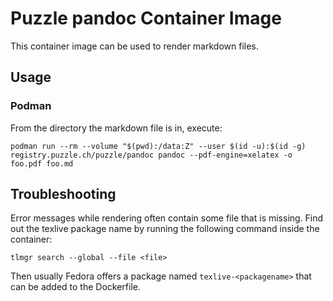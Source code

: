 # Puzzle pandoc Container Image

This container image can be used to render markdown files.


## Usage
### Podman

From the directory the markdown file is in, execute:

```
podman run --rm --volume "$(pwd):/data:Z" --user $(id -u):$(id -g) registry.puzzle.ch/puzzle/pandoc pandoc --pdf-engine=xelatex -o foo.pdf foo.md
```


## Troubleshooting

Error messages while rendering often contain some file that is missing. Find out the texlive package name by running the following command inside the container:

```
tlmgr search --global --file <file>
```

Then usually Fedora offers a package named `texlive-<packagename>` that can be added to the Dockerfile.
